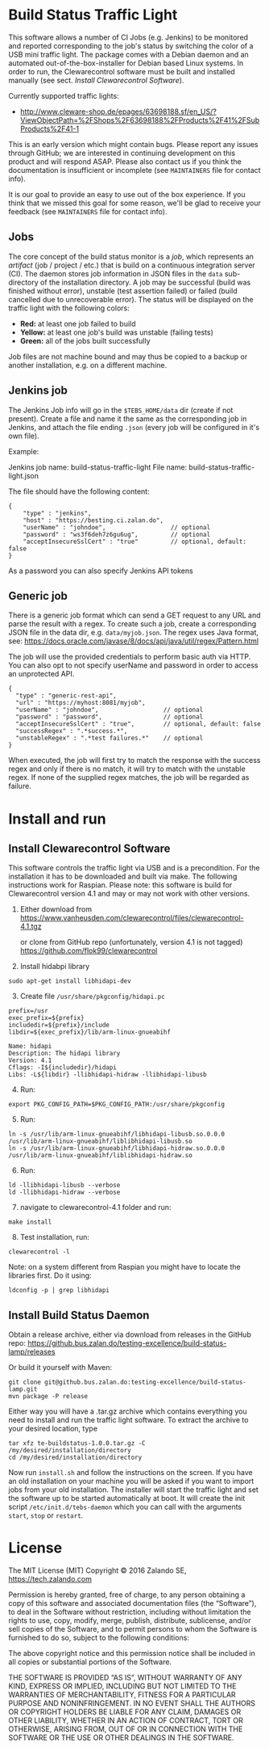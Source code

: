 # Build Status Traffic Light

This software allows a number of CI Jobs (e.g. Jenkins) to be monitored and reported corresponding to the job's status 
by switching the color of a USB mini traffic light. The package comes with a Debian daemon and an automated 
out-of-the-box-installer for Debian based Linux systems. In order to run, the Clewarecontrol software must be built and
installed manually (see sect. _Install Clewarecontrol Software_).
 
Currently supported traffic lights:
 
 - http://www.cleware-shop.de/epages/63698188.sf/en_US/?ViewObjectPath=%2FShops%2F63698188%2FProducts%2F41%2FSubProducts%2F41-1

This is an early version which might contain bugs. Please report any issues through GitHub; we are interested in 
continuing development on this product and will respond ASAP. Please also contact us if you think the documentation 
is insufficient or incomplete (see ```MAINTAINERS``` file for contact info).

It is our goal to provide an easy to use out of the box experience. If you think that we missed this goal for some 
reason, we'll be glad to receive your feedback (see ```MAINTAINERS``` file for contact info).

## Jobs

The core concept of the build status monitor is a _job_, which represents an _artifact_ (job / project / etc.) that is 
build on a continuous integration server (CI). The daemon stores job information in JSON files in the ```data``` 
sub-directory of the installation directory. A job may be successful (build was finished without error), unstable 
(test assertion failed) or failed (build cancelled due to unrecoverable error). The status will be displayed on the 
traffic light with the following colors:

- **Red:** at least one job failed to build
- **Yellow:** at least one job's build was unstable (failing tests)
- **Green:** all of the jobs built successfully

Job files are not machine bound and may thus be copied to a backup or another installation, e.g. on a different machine.

## Jenkins job

The Jenkins Job info will go in the ```$TEBS_HOME/data``` dir (create if not present). Create a file and name it the
same as the corresponding job in Jenkins, and attach the file ending ```.json``` (every job will be configured in 
it's own file).
 
Example:

Jenkins job name: build-status-traffic-light
File name: build-status-traffic-light.json

The file should have the following content:

```
{
	"type" : "jenkins",
	"host" : "https://besting.ci.zalan.do",
	"userName" : "johndoe",                  // optional
	"password" : "ws3f6deh7z6gu6ug",         // optional
	"acceptInsecureSslCert" : "true"         // optional, default: false
}
```

As a password you can also specify Jenkins API tokens

## Generic job

There is a generic job format which can send a GET request to any URL and parse the result with a regex. To create 
such a job, create a corresponding JSON file in the data dir, e.g. ```data/myjob.json```. The regex uses Java format,
see: https://docs.oracle.com/javase/8/docs/api/java/util/regex/Pattern.html

The job will use the provided credentials to perform basic auth via HTTP. You can also opt to not specify userName 
and password in order to access an unprotected API.

```
{
  "type" : "generic-rest-api",
  "url" : "https://myhost:8081/myjob",
  "userName" : "johndoe",                  // optional
  "password" : "password",                 // optional
  "acceptInsecureSslCert" : "true",        // optional, default: false
  "successRegex" : ".*success.*",
  "unstableRegex" : ".*test failures.*"    // optional
}
```

When executed, the job will first try to match the response with the success regex and only if there is no match, it 
will try to match with the unstable regex. If none of the supplied regex matches, the job will be regarded as failure.

# Install and run

## Install Clewarecontrol Software

This software controls the traffic light via USB and is a precondition. For the installation it has to be downloaded 
and built via make. The following instructions work for Raspian. Please note: this software is build for Clewarecontrol
version 4.1 and may or may not work with other versions.

1. Either download from  
   https://www.vanheusden.com/clewarecontrol/files/clewarecontrol-4.1.tgz
   
   or clone from GitHub repo (unfortunately, version 4.1 is not tagged)  
   https://github.com/flok99/clewarecontrol

2. Install hidabpi library

```
sudo apt-get install libhidapi-dev
```

3. Create file ```/usr/share/pkgconfig/hidapi.pc```

```
prefix=/usr 
exec_prefix=${prefix} 
includedir=${prefix}/include 
libdir=${exec_prefix}/lib/arm-linux-gnueabihf

Name: hidapi 
Description: The hidapi library 
Version: 4.1
Cflags: -I${includedir}/hidapi
Libs: -L${libdir} -llibhidapi-hidraw -llibhidapi-libusb
```

4. Run:
```
export PKG_CONFIG_PATH=$PKG_CONFIG_PATH:/usr/share/pkgconfig
```

5. Run:
```
ln -s /usr/lib/arm-linux-gnueabihf/libhidapi-libusb.so.0.0.0 /usr/lib/arm-linux-gnueabihf/liblibhidapi-libusb.so
ln -s /usr/lib/arm-linux-gnueabihf/libhidapi-hidraw.so.0.0.0 /usr/lib/arm-linux-gnueabihf/liblibhidapi-hidraw.so
```

6. Run:
```
ld -llibhidapi-libusb --verbose
ld -llibhidapi-hidraw --verbose
```

7. navigate to clewarecontrol-4.1 folder and run:

```
make install
```

8. Test installation, run:

```
clewarecontrol -l
```

Note: on a system different from Raspian you might have to locate the libraries first. Do it using:

```
ldconfig -p | grep libhidapi
```

## Install Build Status Daemon

Obtain a release archive, either via download from releases in the GitHub repo:
https://github.bus.zalan.do/testing-excellence/build-status-lamp/releases

Or build it yourself with Maven:

```
git clone git@github.bus.zalan.do:testing-excellence/build-status-lamp.git
mvn package -P release
```

Either way you will have a .tar.gz archive which contains everything you need to install and run the traffic light 
software. To extract the archive to your desired location, type

```
tar xfz te-buildstatus-1.0.0.tar.gz -C /my/desired/installation/directory
cd /my/desired/installation/directory
```

Now run ```install.sh``` and follow the instructions on the screen. If you have an old installation on your machine 
you will be asked if you want to import jobs from your old installation. The installer will start the traffic light 
and set the software up to be started automatically at boot. It will create the init script ```/etc/init.d/tebs-daemon```
which you can call with the arguments ```start```, ```stop``` or ```restart```.

# License

The MIT License (MIT) Copyright © 2016 Zalando SE, https://tech.zalando.com

Permission is hereby granted, free of charge, to any person obtaining a copy of this software and associated 
documentation files (the “Software”), to deal in the Software without restriction, including without limitation the 
rights to use, copy, modify, merge, publish, distribute, sublicense, and/or sell copies of the Software, and to permit 
persons to whom the Software is furnished to do so, subject to the following conditions:

The above copyright notice and this permission notice shall be included in all copies or substantial portions of the 
Software.

THE SOFTWARE IS PROVIDED “AS IS”, WITHOUT WARRANTY OF ANY KIND, EXPRESS OR IMPLIED, INCLUDING BUT NOT LIMITED TO THE 
WARRANTIES OF MERCHANTABILITY, FITNESS FOR A PARTICULAR PURPOSE AND NONINFRINGEMENT. IN NO EVENT SHALL THE AUTHORS OR 
COPYRIGHT HOLDERS BE LIABLE FOR ANY CLAIM, DAMAGES OR OTHER LIABILITY, WHETHER IN AN ACTION OF CONTRACT, TORT OR 
OTHERWISE, ARISING FROM, OUT OF OR IN CONNECTION WITH THE SOFTWARE OR THE USE OR OTHER DEALINGS IN THE SOFTWARE.

